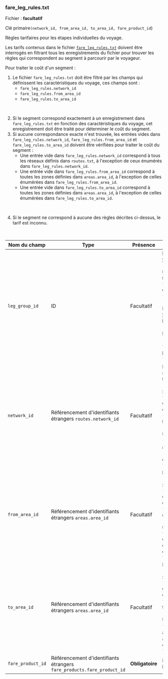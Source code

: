 ### fare_leg_rules.txt

Fichier : **facultatif**

Clé primaire`(network_id, from_area_id, to_area_id, fare_product_id`)

Règles tarifaires pour les étapes individuelles du voyage.

Les tarifs contenus dans le fichier [`fare_leg_rules.txt`](#fare_leg_rulestxt) doivent être interrogés en filtrant tous les enregistrements du fichier pour trouver les règles qui correspondent au segment à parcourir par le voyageur.

Pour traiter le coût d'un segment :

1. Le fichier `fare_leg_rules.txt` doit être filtré par les champs qui définissent les caractéristiques du voyage, ces champs sont :
   - `fare_leg_rules.network_id`
   - `fare_leg_rules.from_area_id`
   - `fare_leg_rules.to_area_id`<br/>

<br />

2. Si le segment correspond exactement à un enregistrement dans `fare_leg_rules.txt` en fonction des caractéristiques du voyage, cet enregistrement doit être traité pour déterminer le coût du segment.
3. Si aucune correspondance exacte n'est trouvée, les entrées vides dans `fare_leg_rules.network_id`, `fare_leg_rules.from_area_id` et `fare_leg_rules.to_area_id` doivent être vérifiées pour traiter le coût du segment :
   - Une entrée vide dans `fare_leg_rules.network_id` correspond à tous les réseaux définis dans `routes.txt`, à l'exception de ceux énumérés dans `fare_leg_rules.network_id`.
   - Une entrée vide dans `fare_leg_rules.from_area_id` correspond à toutes les zones définies dans `areas.area_id`, à l'exception de celles énumérées dans `fare_leg_rules.from_area_id`.
   - Une entrée vide dans `fare_leg_rules.to_area_id` correspond à toutes les zones définies dans `areas.area_id`, à l'exception de celles énumérées dans `fare_leg_rules.to_area_id`.<br/>

<br />

4. Si le segment ne correspond à aucune des règles décrites ci-dessus, le tarif est inconnu.

<br />

| Nom du champ      | Type                                                                   | Présence        | Description                                                                                                                                                                                                                                                                                                                                                                                                                                                                                                                                                             |
| ----------------- | ---------------------------------------------------------------------- | --------------- | ----------------------------------------------------------------------------------------------------------------------------------------------------------------------------------------------------------------------------------------------------------------------------------------------------------------------------------------------------------------------------------------------------------------------------------------------------------------------------------------------------------------------------------------------------------------------- |
| `leg_group_id`    | ID                                                                     | Facultatif      | Identifie un groupe d'entrées dans [fare_leg_rules.txt](#fare_leg_rulestxt).<br /><br /> Utilisé pour décrire les règles de transfert de tarifs entre `fare_transfer_rules.from_leg_group_id` et `fare_transfer_rules.to_leg_group_id`.<br /><br />Plusieurs entrées dans [fare_leg_rules.txt](#fare_leg_rulestxt) peuvent appartenir à la même `fare_leg_rules.leg_group_id`.<br /><br />La même entrée dans [fare_leg_rules.txt](#fare_leg_rulestxt) (n'incluant pas `fare_leg_rules.leg_group_id`) ne doit pas appartenir à plusieurs `fare_leg_rules.leg_group_id`. |
| `network_id`      | Référencement d'identifiants étrangers `routes.network_id`             | Facultatif      | Identifie un réseau de routes qui s'applique à la règle du segment tarifaire.<br /><br />Si aucune valeur ne correspond `fare_leg_rules.network_id` correspondant à l'élément `network_id` en cours de filtrage, des valeurs vides `fare_leg_rules.network_id` sera trouvée par défaut.<br /><br /> Une entrée vide dans `fare_leg_rules.network_id` correspond à tous les réseaux définis dans `routes.txt` à l'exclusion de ceux énumérés sous `fare_leg_rules.network_id`                                                                                            |
| `from_area_id`    | Référencement d'identifiants étrangers `areas.area_id`                 | Facultatif      | Identifie une zone de départ.<br /><br />Si aucune valeur ne correspond `fare_leg_rules.from_area_id` correspondant à l'élément `area_id` en cours de filtrage, des valeurs vides `fare_leg_rules.from_area_id` sera utilisé par défaut. <br /><br />Une entrée vide dans `fare_leg_rules.from_area_id` correspond à toutes les zones définies dans `areas.area_id` à l'exclusion de ceux énumérés sous `fare_leg_rules.from_area_id`                                                                                                                                   |
| `to_area_id`      | Référencement d'identifiants étrangers `areas.area_id`                 | Facultatif      | Identifie une zone d'arrivée.<br /><br />Si aucune valeur ne correspond `fare_leg_rules.to_area_id` correspondant à l'élément `area_id` en cours de filtrage, des valeurs vides `fare_leg_rules.to_area_id` sera trouvée par défaut.<br /><br /> Une entrée vide dans `fare_leg_rules.to_area_id` correspond à toutes les zones définies dans `areas.area_id` à l'exclusion de ceux énumérés sous `fare_leg_rules.to_area_id`                                                                                                                                           |
| `fare_product_id` | Référencement d'identifiants étrangers `fare_products.fare_product_id` | **Obligatoire** | Le produit tarifaire requis pour parcourir le segment.                                                                                                                                                                                                                                                                                                                                                                                                                                                                                                                  |

